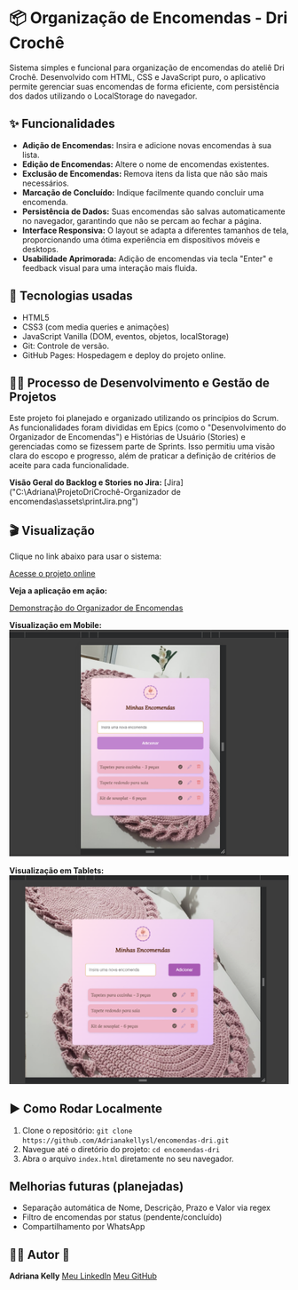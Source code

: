 # 📦 Organização de Encomendas - Dri Crochê

Sistema simples e funcional para organização de encomendas do ateliê Dri Crochê. Desenvolvido com HTML, CSS e JavaScript puro, o aplicativo permite gerenciar suas encomendas de forma eficiente, com persistência dos dados utilizando o LocalStorage do navegador.

## ✨ Funcionalidades

* **Adição de Encomendas:** Insira e adicione novas encomendas à sua lista.
* **Edição de Encomendas:** Altere o nome de encomendas existentes.
* **Exclusão de Encomendas:** Remova itens da lista que não são mais necessários.
* **Marcação de Concluído:** Indique facilmente quando concluir uma encomenda.
* **Persistência de Dados:** Suas encomendas são salvas automaticamente no navegador, garantindo que não se percam ao fechar a página.
* **Interface Responsiva:** O layout se adapta a diferentes tamanhos de tela, proporcionando uma ótima experiência em dispositivos móveis e desktops.
* **Usabilidade Aprimorada:** Adição de encomendas via tecla "Enter" e feedback visual para uma interação mais fluida.



## 🚀 Tecnologias usadas

- HTML5
- CSS3 (com media queries e animações)
- JavaScript Vanilla (DOM, eventos, objetos, localStorage)
- Git: Controle de versão.
- GitHub Pages: Hospedagem e deploy do projeto online.


## 👨‍💻 Processo de Desenvolvimento e Gestão de Projetos

Este projeto foi planejado e organizado utilizando os princípios do Scrum. As funcionalidades foram divididas em Epics (como o "Desenvolvimento do Organizador de Encomendas") e Histórias de Usuário (Stories) e gerenciadas como se fizessem parte de Sprints. Isso permitiu uma visão clara do escopo e progresso, além de praticar a definição de critérios de aceite para cada funcionalidade.

**Visão Geral do Backlog e Stories no Jira:**
[Jira]("C:\Adriana\ProjetoDriCrochê-Organizador de encomendas\assets\printJira.png")

## 🎬 Visualização

Clique no link abaixo para usar o sistema:

[Acesse o projeto online](https://github.com/Adrianakellysl/encomendas-dri/blob/main/assets/printJira.png)

**Veja a aplicação em ação:**

[Demonstração do Organizador de Encomendas](https://github.com/Adrianakellysl/encomendas-dri/blob/main/assets/ezgif.com-speed.gif)

**Visualização em Mobile:**
![Organizador de Encomendas em Mobile](https://github.com/Adrianakellysl/encomendas-dri/blob/main/assets/printMobile.png?raw=true)

**Visualização em Tablets:**
![Organizador de Encomendas em Tablets](https://github.com/Adrianakellysl/encomendas-dri/blob/main/assets/printTablet.png?raw=true)


## ▶️ Como Rodar Localmente

1.  Clone o repositório: `git clone https://github.com/Adrianakellysl/encomendas-dri.git`
2.  Navegue até o diretório do projeto: `cd encomendas-dri`
3.  Abra o arquivo `index.html` diretamente no seu navegador.



## Melhorias futuras (planejadas)

- Separação automática de Nome, Descrição, Prazo e Valor via regex
- Filtro de encomendas por status (pendente/concluído)
- Compartilhamento por WhatsApp



## 👩‍💻 Autor 💜

**Adriana Kelly**
[Meu LinkedIn](https://www.linkedin.com/in/adriana-kelly-de-sousa-lima-134130220/)
[Meu GitHub](https://github.com/Adrianakellysl)
